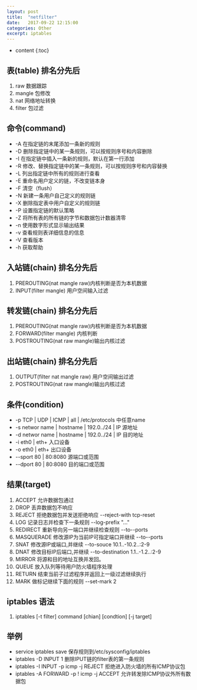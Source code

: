 ```yaml
---
layout: post
title:  "netfilter"
date:   2017-09-22 12:15:00
categories: Other
excerpt: iptables
---
```


* content
{:toc} 

## 表(table) 排名分先后
01. raw 数据跟踪 
02. mangle 包修改
03. nat  网络地址转换
04. filter 包过滤  

## 命令(command)
- -A 在指定链的末尾添加一条新的规则
- -D 删除指定链中的某一条规则，可以按规则序号和内容删除
- -I 在指定链中插入一条新的规则，默认在第一行添加
- -R 修改、替换指定链中的某一条规则，可以按规则序号和内容替换
- -L 列出指定链中所有的规则进行查看
- -E 重命名用户定义的链，不改变链本身
- -F 清空（flush）
- -N 新建一条用户自己定义的规则链
- -X 删除指定表中用户自定义的规则链
- -P 设置指定链的默认策略
- -Z 将所有表的所有链的字节和数据包计数器清零
- -n 使用数字形式显示输出结果
- -v 查看规则表详细信息的信息
- -V 查看版本
- -h 获取帮助

## 入站链(chain) 排名分先后
01. PREROUTING(nat mangle raw)内核判断是否为本机数据
02. INPUT(filter mangle) 用户空间输入过滤

## 转发链(chain) 排名分先后
01. PREROUTING(nat mangle raw)内核判断是否为本机数据
02. FORWARD(filter mangle) 内核判断
03. POSTROUTING(nat raw mangle)输出内核过滤

## 出站链(chain) 排名分先后
01. OUTPUT(filter nat mangle raw) 用户空间输出过滤
02. POSTROUTING(nat raw mangle)输出内核过滤

## 条件(condition)
- -p TCP | UDP | ICMP | all | /etc/protocols 中任意name 
- -s networ name | hostname | 192.0../24 | IP 源地址
- -d networ name | hostname | 192.0../24 | IP 目的地址
- -i eth0 | eth+ 入口设备
- -o eth0 | eth+ 出口设备
- --sport 80 | 80:8080 源端口或范围
- --dport 80 | 80:8080 目的端口或范围

## 结果(target)
01. ACCEPT 允许数据包通过
02. DROP 丢弃数据包不响应
03. REJECT 拒绝数据包并发送拒绝响应 --reject-with tcp-reset
04. LOG 记录日志并检查下一条规则 --log-prefix "..."
05. REDIRECT 重新导向另一端口并继续检查规则 --to--ports
06. MASQUERADE 修改源IP为当前IP可指定端口并继续 --to--ports
07. SNAT 修改源IP或端口,并继续 --to-souce 10.1..-10.2..:2-9
08. DNAT 修改目标IP后端口,并继续 --to-destination 1.1..-1.2..:2-9
09. MIRROR 将源和目的地址互换并发回。
10. QUEUE 放入队列等待用户防火墙程序处理
11. RETURN 结束当前子过滤程序并返回上一级过滤继续执行
12. MARK 做标记继续下面的规则 --set-mark 2 

## iptables 语法
01. iptables [-t filter] command [chian] [condtion] [-j target]

## 举例
- service iptables save 保存规则到/etc/sysconfig/iptables
- iptables -D INPUT 1 删除IPUT链的filter表的第一条规则
- iptables -I INPUT -p icmp -j REJECT 拒绝进入防火墙的所有ICMP协议包
- iptables -A FORWARD -p ! icmp -j ACCEPT 允许转发除ICMP协议外所有数据包